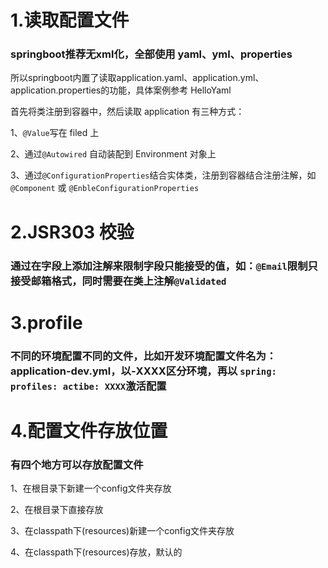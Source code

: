 # 1.读取配置文件
### springboot推荐无xml化，全部使用 yaml、yml、properties
所以springboot内置了读取application.yaml、application.yml、application.properties的功能，具体案例参考 HelloYaml

首先将类注册到容器中，然后读取 application 有三种方式：

1、```@Value```写在 filed 上

2、通过```@Autowired``` 自动装配到 Environment 对象上

3、通过```@ConfigurationProperties```结合实体类，注册到容器结合注册注解，如```@Component``` 或 ```@EnbleConfigurationProperties```


# 2.JSR303 校验
### 通过在字段上添加注解来限制字段只能接受的值，如：```@Email```限制只接受邮箱格式，同时需要在类上注解```@Validated```


# 3.profile
### 不同的环境配置不同的文件，比如开发环境配置文件名为：application-dev.yml，以-XXXX区分环境，再以 ```spring: profiles: actibe: XXXX```激活配置


# 4.配置文件存放位置
### 有四个地方可以存放配置文件
1、在根目录下新建一个config文件夹存放

2、在根目录下直接存放

3、在classpath下(resources)新建一个config文件夹存放

4、在classpath下(resources)存放，默认的